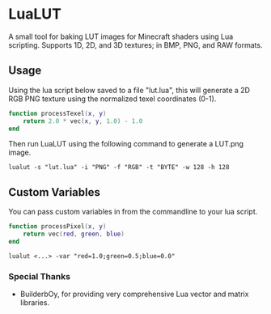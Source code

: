 # LuaLUT
A small tool for baking LUT images for Minecraft shaders using Lua scripting. Supports 1D, 2D, and 3D textures; in BMP, PNG, and RAW formats.

## Usage
Using the lua script below saved to a file "lut.lua", this will generate a 2D RGB PNG texture using the normalized texel coordinates (0-1).

```lua
function processTexel(x, y)
    return 2.0 * vec(x, y, 1.0) - 1.0
end
```

Then run LuaLUT using the following command to generate a LUT.png image.

```
lualut -s "lut.lua" -i "PNG" -f "RGB" -t "BYTE" -w 128 -h 128
```

## Custom Variables
You can pass custom variables in from the commandline to your lua script.

```lua
function processPixel(x, y)
    return vec(red, green, blue)
end
```

```
lualut <...> -var "red=1.0;green=0.5;blue=0.0"
```

### Special Thanks
- BuilderbOy, for providing very comprehensive Lua vector and matrix libraries.
